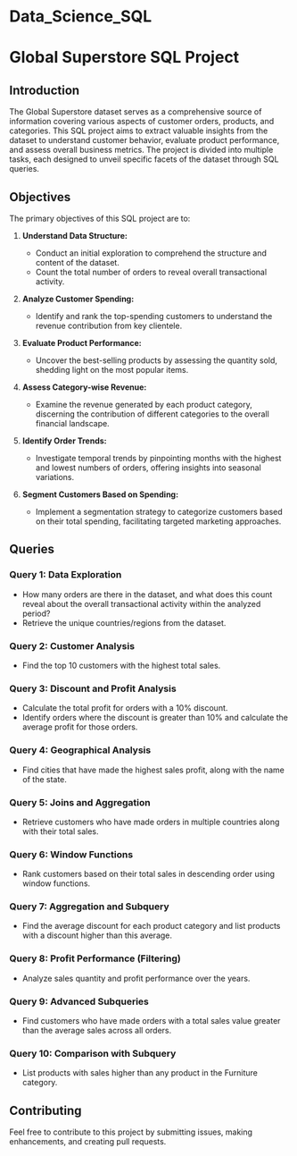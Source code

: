# Data_Science_SQL
# Global Superstore SQL Project

## Introduction

The Global Superstore dataset serves as a comprehensive source of information covering various aspects of customer orders, products, and categories. This SQL project aims to extract valuable insights from the dataset to understand customer behavior, evaluate product performance, and assess overall business metrics. The project is divided into multiple tasks, each designed to unveil specific facets of the dataset through SQL queries.

## Objectives

The primary objectives of this SQL project are to:

1. **Understand Data Structure:**
   - Conduct an initial exploration to comprehend the structure and content of the dataset.
   - Count the total number of orders to reveal overall transactional activity.

2. **Analyze Customer Spending:**
   - Identify and rank the top-spending customers to understand the revenue contribution from key clientele.

3. **Evaluate Product Performance:**
   - Uncover the best-selling products by assessing the quantity sold, shedding light on the most popular items.

4. **Assess Category-wise Revenue:**
   - Examine the revenue generated by each product category, discerning the contribution of different categories to the overall financial landscape.

5. **Identify Order Trends:**
   - Investigate temporal trends by pinpointing months with the highest and lowest numbers of orders, offering insights into seasonal variations.

6. **Segment Customers Based on Spending:**
   - Implement a segmentation strategy to categorize customers based on their total spending, facilitating targeted marketing approaches.

## Queries

### Query 1: Data Exploration
- How many orders are there in the dataset, and what does this count reveal about the overall transactional activity within the analyzed period?
- Retrieve the unique countries/regions from the dataset.

### Query 2: Customer Analysis
- Find the top 10 customers with the highest total sales.

### Query 3: Discount and Profit Analysis
- Calculate the total profit for orders with a 10% discount.
- Identify orders where the discount is greater than 10% and calculate the average profit for those orders.

### Query 4: Geographical Analysis
- Find cities that have made the highest sales profit, along with the name of the state.

### Query 5: Joins and Aggregation
- Retrieve customers who have made orders in multiple countries along with their total sales.

### Query 6: Window Functions
- Rank customers based on their total sales in descending order using window functions.

### Query 7: Aggregation and Subquery
- Find the average discount for each product category and list products with a discount higher than this average.

### Query 8: Profit Performance (Filtering)
- Analyze sales quantity and profit performance over the years.

### Query 9: Advanced Subqueries
- Find customers who have made orders with a total sales value greater than the average sales across all orders.

### Query 10: Comparison with Subquery
- List products with sales higher than any product in the Furniture category.

## Contributing

Feel free to contribute to this project by submitting issues, making enhancements, and creating pull requests.


